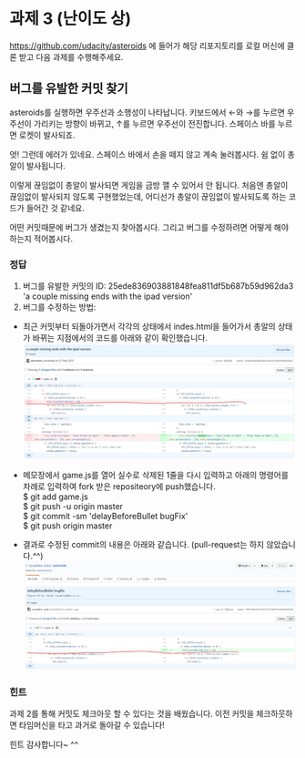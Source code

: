 # 과제 3 (난이도 상)

https://github.com/udacity/asteroids 에 들어가 해당 리포지토리를 로컬 머신에 클론 받고 다음 과제를 수행해주세요.

## 버그를 유발한 커밋 찾기

asteroids를 실행하면 우주선과 소행성이 나타납니다. 키보드에서 ←와 →를 누르면 우주선이 가리키는 방향이 바뀌고, ↑를 누르면 우주선이 전진합니다. 스페이스 바를 누르면 로켓이 발사되죠. 

엇! 그런데 에러가 있네요. 스페이스 바에서 손을 떼지 않고 계속 눌러봅시다. 쉼 없이 총알이 발사됩니다. 

이렇게 끊임없이 총알이 발사되면 게임을 금방 깰 수 있어서 안 됩니다. 처음엔 총알이 끊임없이 발사되지 않도록 구현했었는데, 어디선가 총알이 끊임없이 발사되도록 하는 코드가 들어간 것 같네요.

어떤 커밋때문에 버그가 생겼는지 찾아봅시다. 그리고 버그를 수정하려면 어떻게 해야 하는지 적어봅시다.

### 정답

1. 버그를 유발한 커밋의 ID: 25ede836903881848fea811df5b687b59d962da3 'a couple missing ends with the ipad version'
2. 버그를 수정하는 방법: 
  - 최근 커밋부터 되돌아가면서 각각의 상태에서 indes.html을 들어가서 총알의 상태가 바뀌는 지점에서의 코드를 아래와 같이 확인했습니다. 
![bugFound](../resources/bugFound.JPG)

  - 메모장에서 game.js를 열어 실수로 삭제된 1줄을 다시 입력하고 아래의 명령어를 차례로 입력하여 fork 받은 repositeory에 push했습니다. <br>
   $ git add game.js<br>
   $ git push -u origin master<br>
   $ git commit -sm 'delayBeforeBullet bugFix'<br>
   $ git push origin master<br>
  - 결과로 수정된 commit의 내용은 아래와 같습니다. (pull-request는 하지 않았습니다.^^)  
![bugFixed](../resources/bugFixed.JPG)
  
### 힌트
과제 2를 통해 커밋도 체크아웃 할 수 있다는 것을 배웠습니다. 이전 커밋을 체크하웃하면 타임머신을 타고 과거로 돌아갈 수 있습니다!

힌트 감사합니다~ ^^
